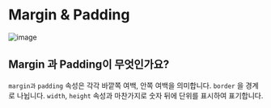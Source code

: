 # Margin & Padding
![image](https://user-images.githubusercontent.com/80311884/215315947-4e7ceabb-e77f-4087-b87b-8e0b1288d03f.png)
## Margin 과 Padding이 무엇인가요?
`margin과` `padding` 속성은 각각 바깥쪽 여백, 안쪽 여백을 의미합니다. `border` 을 경계로 나뉩니다.
`width`, `height` 속성과 마찬가지로 숫자 뒤에 단위를 표시하여 표기합니다.